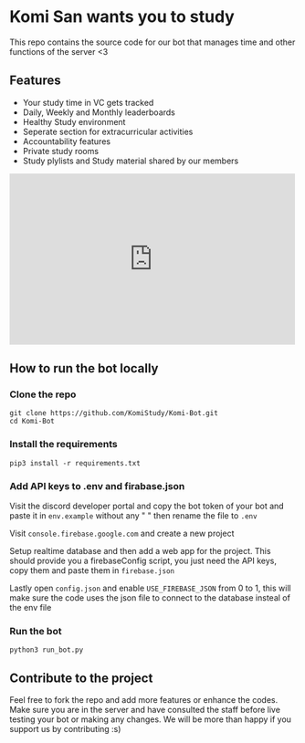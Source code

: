 # Komi San wants you to study

This repo contains the source code for our bot that manages time and other functions of the server &lt;3

## Features

- Your study time in VC gets tracked
- Daily, Weekly and Monthly leaderboards
- Healthy Study environment
- Seperate section for extracurricular activities
- Accountability features
- Private study rooms
- Study plylists and Study material shared by our members

<iframe src="https://discord.com/widget?id=843086218120134666&theme=dark" width="500" height="300" allowtransparency="true" frameborder="0" sandbox="allow-popups allow-popups-to-escape-sandbox allow-same-origin allow-scripts"></iframe>

## How to run the bot locally

### Clone the repo

```shell
git clone https://github.com/KomiStudy/Komi-Bot.git
cd Komi-Bot
```

### Install the requirements

```shell
pip3 install -r requirements.txt
```

### Add API keys to .env and firabase.json

Visit the discord developer portal and copy the bot token of your bot and paste it in `env.example` without any " " then rename the file to `.env`

Visit `console.firebase.google.com` and create a new project

Setup realtime database and then add a web app for the project. This should provide you a firebaseConfig script, you just need the API keys, copy them and paste them in `firebase.json`

Lastly open `config.json` and enable `USE_FIREBASE_JSON` from 0 to 1, this will make sure the code uses the json file to connect to the database insteal of the env file

### Run the bot

```shell
python3 run_bot.py
```

## Contribute to the project

Feel free to fork the repo and add more features or enhance the codes.\
Make sure you are in the server and have consulted the staff before live testing your bot or making any changes.
We will be more than happy if you support us by contributing :s)
